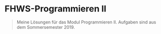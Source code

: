 # FHWS-Programmieren II

> Meine Lösungen für das Modul Programmieren II. Aufgaben sind aus dem Sommersemester 2019.
